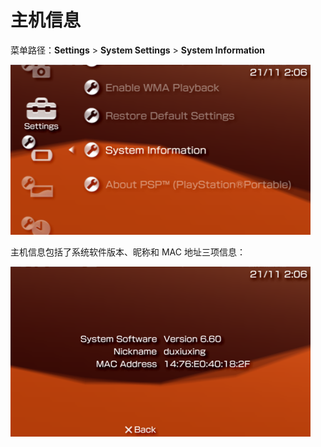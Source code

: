 # 主机信息

菜单路径：**Settings** > **System Settings** > **System Information**

![主机信息菜单](system-information.png "主机信息菜单")

主机信息包括了系统软件版本、昵称和 MAC 地址三项信息：

![主机信息](version-6.60.png "主机信息")